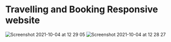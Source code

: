 # Travelling and Booking Responsive website



![Screenshot 2021-10-04 at 12 29 05](https://user-images.githubusercontent.com/88532016/135827867-9b0ae697-effd-4f00-a158-6a8226060164.png)
![Screenshot 2021-10-04 at 12 28 27](https://user-images.githubusercontent.com/88532016/135829291-02ebf24b-efae-44fc-a7bf-663c68f91944.png)
